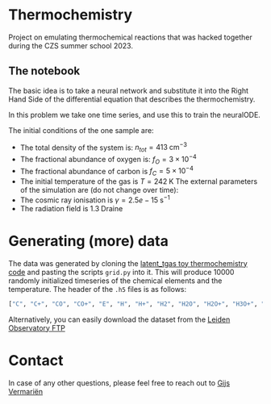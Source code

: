 # Thermochemistry
Project on emulating thermochemical reactions that was hacked together during the CZS summer school 2023. 

## The notebook

The basic idea is to take a neural network and substitute it into the Right Hand Side of the differential
equation that describes the thermochemistry.

In this problem we take one time series, and use this to train the neuralODE.

The initial conditions of the one sample  are:
- The total density of the system is: $n_{tot} = 413 \;\mathrm{cm}^{-3}$
- The fractional abundance of oxygen is: $f_O = 3\times10^{-4}$
- The fractional abundance of carbon is $f_C = 5\times10^{-4}$
- The initial temperature of the gas is $T=242\;\mathrm{K}$
The external parameters of the simulation are (do not change over time):
- The cosmic ray ionisation is $\gamma = 2.5e-15 \;\mathrm{s}^{-1}$
- The radiation field is $1.3\;\mathrm{Draine}$ 


# Generating (more) data
The data was generated by cloning the [latent_tgas toy thermochemistry code](https://bitbucket.org/tgrassi/latent_tgas/src/master/) and
pasting the scripts `grid.py` into it. This will produce 10000 randomly initialized timeseries of 
the chemical elements and the temperature. The header of the `.h5` files is as follows: 
```python
["C", "C+", "CO", "CO+", "E", "H", "H+", "H2", "H2O", "H2O+", "H3O+", "HCO+", "O2", "O+", "OH4", "OH+", "Tgas"]
```

Alternatively, you can easily download the dataset from the [Leiden Observatory FTP](https://ftp.strw.leidenuniv.nl/vermarien/czs23_dataset.tar.gz)


# Contact
In case of any other questions, please feel free to reach out to [Gijs Vermariën](vermarien@strw.leidenuniv.nl)
